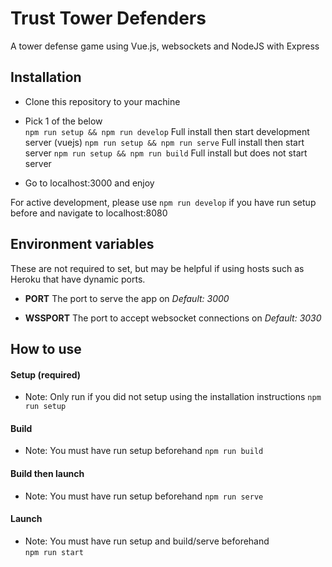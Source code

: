 
# Trust Tower Defenders
A tower defense game using Vue.js, websockets and NodeJS with Express

## Installation
- Clone this repository to your machine

- Pick 1 of the below  
`npm run setup && npm run develop` Full install then start development server (vuejs)
`npm run setup && npm run serve` Full install then start server
`npm run setup && npm run build` Full install but does not start server

- Go to localhost:3000 and enjoy

For active development, please use `npm run develop` if you have run setup before and navigate to localhost:8080

## Environment variables
These are not required to set, but may be helpful if using hosts such as Heroku that have dynamic ports.
- **PORT**
The port to serve the app on
*Default: 3000*

- **WSSPORT**
The port to accept websocket connections on
*Default: 3030*

## How to use

#### Setup (required)
- Note: Only run if you did not setup using the installation instructions
`npm run setup`

#### Build
- Note: You must have run setup beforehand
`npm run build`

#### Build then launch
-   Note: You must have run setup beforehand
`npm run serve`  

#### Launch
- Note: You must have run setup and build/serve beforehand  
`npm run start`  